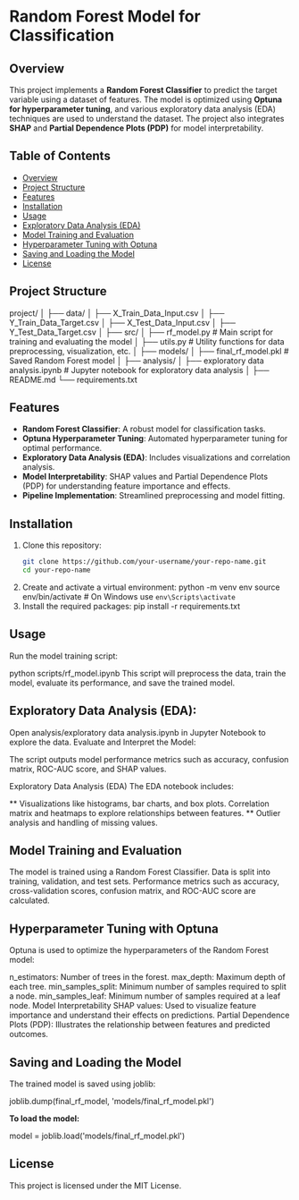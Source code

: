 # Random Forest Model for Classification

## Overview
This project implements a **Random Forest Classifier** to predict the target variable using a dataset of features. The model is optimized using **Optuna for hyperparameter tuning**, and various exploratory data analysis (EDA) techniques are used to understand the dataset. The project also integrates **SHAP** and **Partial Dependence Plots (PDP)** for model interpretability.

## Table of Contents
- [Overview](#overview)
- [Project Structure](#project-structure)
- [Features](#features)
- [Installation](#installation)
- [Usage](#usage)
- [Exploratory Data Analysis (EDA)](#exploratory-data-analysis-eda)
- [Model Training and Evaluation](#model-training-and-evaluation)
- [Hyperparameter Tuning with Optuna](#hyperparameter-tuning-with-optuna)
- [Saving and Loading the Model](#saving-and-loading-the-model)
- [License](#license)

## Project Structure

project/ │ 
         ├── data/ │
                   ├── X_Train_Data_Input.csv │
                   ├── Y_Train_Data_Target.csv │
                   ├── X_Test_Data_Input.csv │
                   ├── Y_Test_Data_Target.csv │
         ├── src/ │
                  ├── rf_model.py # Main script for training and evaluating the model │
                  ├── utils.py # Utility functions for data preprocessing, visualization, etc. │
         ├── models/ │
                     ├── final_rf_model.pkl # Saved Random Forest model │
         ├── analysis/ │ 
                       ├── exploratory data analysis.ipynb # Jupyter notebook for exploratory data analysis │
         ├── README.md 
         └── requirements.txt


## Features
- **Random Forest Classifier**: A robust model for classification tasks.
- **Optuna Hyperparameter Tuning**: Automated hyperparameter tuning for optimal performance.
- **Exploratory Data Analysis (EDA)**: Includes visualizations and correlation analysis.
- **Model Interpretability**: SHAP values and Partial Dependence Plots (PDP) for understanding feature importance and effects.
- **Pipeline Implementation**: Streamlined preprocessing and model fitting.

## Installation
1. Clone this repository:
   ```bash
   git clone https://github.com/your-username/your-repo-name.git
   cd your-repo-name
2. Create and activate a virtual environment:
    python -m venv env
    source env/bin/activate  # On Windows use `env\Scripts\activate`
3. Install the required packages:
    pip install -r requirements.txt

## Usage
Run the model training script:

python scripts/rf_model.ipynb
This script will preprocess the data, train the model, evaluate its performance, and save the trained model.

## Exploratory Data Analysis (EDA):

Open analysis/exploratory data analysis.ipynb in Jupyter Notebook to explore the data.
Evaluate and Interpret the Model:

The script outputs model performance metrics such as accuracy, confusion matrix, ROC-AUC score, and SHAP values.

Exploratory Data Analysis (EDA)
The EDA notebook includes:

** Visualizations like histograms, bar charts, and box plots.
Correlation matrix and heatmaps to explore relationships between features.
** Outlier analysis and handling of missing values.
## Model Training and Evaluation
The model is trained using a Random Forest Classifier.
Data is split into training, validation, and test sets.
Performance metrics such as accuracy, cross-validation scores, confusion matrix, and ROC-AUC score are calculated.
## Hyperparameter Tuning with Optuna
Optuna is used to optimize the hyperparameters of the Random Forest model:

n_estimators: Number of trees in the forest.
max_depth: Maximum depth of each tree.
min_samples_split: Minimum number of samples required to split a node.
min_samples_leaf: Minimum number of samples required at a leaf node.
Model Interpretability
SHAP values: Used to visualize feature importance and understand their effects on predictions.
Partial Dependence Plots (PDP): Illustrates the relationship between features and predicted outcomes.

## Saving and Loading the Model
The trained model is saved using joblib:

joblib.dump(final_rf_model, 'models/final_rf_model.pkl')

**To load the model:**

model = joblib.load('models/final_rf_model.pkl')

## License
This project is licensed under the MIT License.
